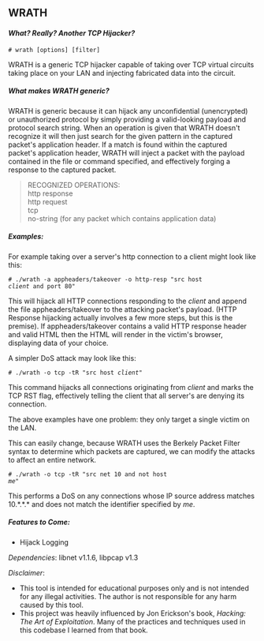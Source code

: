 ## WRATH
#### <i> What? Really? Another TCP Hijacker? </i>

<code># wrath [options] [filter] </code>

WRATH is a generic TCP hijacker capable of taking over TCP virtual circuits taking place 
on your LAN and injecting fabricated data into the circuit.

##### What makes WRATH generic?

WRATH is generic because it can hijack any unconfidential (unencrypted) or unauthorized
protocol by simply providing a valid-looking payload and protocol search string. When
an operation is given that WRATH doesn't recognize it will then just search for the given
pattern in the captured packet's application header. If a match is found within the 
captured packet's application header, WRATH will inject a packet with the payload contained 
in the file or command specified, and effectively forging a response to the captured packet.

> RECOGNIZED OPERATIONS: <br>
> http response <br>
> http request <br>
> tcp <br>
> no-string (for any packet which contains application data) <br>

##### Examples:

For example taking over a server's http connection to a client might look like this:

<code># ./wrath -a appheaders/takeover -o http-resp "src host *client* and port 80"</code>

This will hijack all HTTP connections responding to the *client* and append the file 
appheaders/takeover to the attacking packet's payload. (HTTP Response hijacking actually 
involves a few more steps, but this is the premise). If appheaders/takeover contains 
a valid HTTP response header and valid HTML then the HTML will render in the victim's
browser, displaying data of your choice.

A simpler DoS attack may look like this:

<code># ./wrath -o tcp -tR "src host *client*" </code>

This command hijacks all connections originating from *client* and marks the TCP RST flag, 
effectively telling the client that all server's are denying its connection.

The above examples have one problem: they only target a single victim on the LAN.

This can easily change, because WRATH uses the Berkely Packet Filter syntax to determine which packets
are captured, we can modify the attacks to affect an entire network.

<code># ./wrath -o tcp -tR "src net 10 and not host *me*"</code>

This performs a DoS on any connections whose IP source address matches 10.&#42;.&#42;.&#42; and does
not match the identifier specified by *me*.

##### Features to Come:
* Hijack Logging

_Dependencies_: libnet v1.1.6, libpcap v1.3

_Disclaimer_:
* This tool is intended for educational purposes only and is not
intended for any illegal activities. The author is not responsible
for any harm caused by this tool.
* This project was heavily influenced by Jon Erickson's book, _Hacking:
The Art of Exploitation_. Many of the practices and techniques used in
this codebase I learned from that book.
